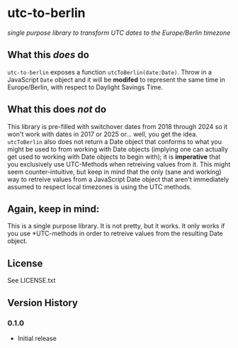 # utc-to-berlin
*single purpose library to transform UTC dates to the Europe/Berlin timezone*
## What this *does* do
`utc-to-berlin` exposes a function `utcToBerlin(date:Date)`. Throw in a JavaScript `Date` object and it will be **modifed** to represent the same time in Europe/Berlin, with respect to Daylight Savings Time.
## What this does *not* do
This library is pre-filled with switchover dates from 2018 through 2024 so it won't work with dates in 2017 or 2025 or... well, you get the idea.
`utcToBerlin` also does not return a Date object that conforms to what you might be used to from working with Date objects (implying one can actually get used to working with Date objects to begin with); it is **imperative** that you exclusively use UTC-Methods when retreiving values from it. This might seem counter-intuitive, but keep in mind that the only (sane and working) way to retreive values from a JavaScript Date object that aren't immediately assumed to respect local timezones is using the UTC methods.
## Again, keep in mind:
This is a single purpose library. It is not pretty, but it works. It only works if you use *UTC-methods in order to retreive values from the resulting Date object.
## License
See LICENSE.txt
## Version History
### 0.1.0
- Initial release
